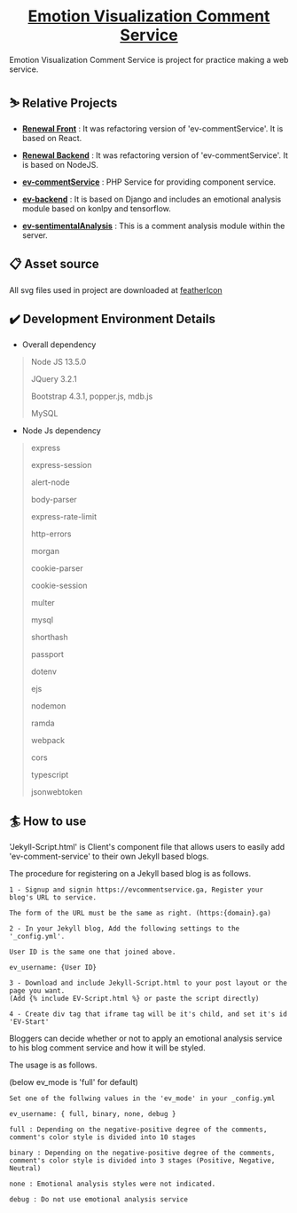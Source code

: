 <h1 align="center">
    <a href="https://ev-commentService.ga">
    Emotion Visualization Comment Service
  </a>
</h1>

Emotion Visualization Comment Service is project for practice making a web service.

## ⛷️ Relative Projects

- [**Renewal Front**][front] : It was refactoring version of 'ev-commentService'. It is based on React. 

- [**Renewal Backend**][backend] : It was refactoring version of 'ev-commentService'. It is based on NodeJS. 

- [**ev-commentService**][php] : PHP Service for providing component service.  

- [**ev-backend**][django] : It is based on Django and includes an emotional analysis module based on konlpy and tensorflow.

- [**ev-sentimentalAnalysis**][mod] : This is a comment analysis module within the server.

[front]: https://github.com/jopemachine/ev-commentService-Front
[backend]: https://github.com/jopemachine/ev-commentService-Backend
[php]: https://github.com/cnu-ev/ev-commentService
[django]: https://github.com/cnu-ev/ev-backend
[mod]: https://github.com/cnu-ev/ev-sentiment_analysis

## 📋 Asset source


All svg files used in project are downloaded at [featherIcon][featherIcon]

[featherIcon]: https://feathericons.com


##  ✔️ Development Environment Details

* Overall dependency

> Node JS 13.5.0
>
> JQuery 3.2.1 
>
> Bootstrap 4.3.1, popper.js, mdb.js
>
> MySQL

* Node Js dependency

> express
>
> express-session
>
> alert-node
>
> body-parser
>
> express-rate-limit
>
> http-errors
>
> morgan
>
> cookie-parser
>
> cookie-session
>
> multer
>
> mysql
>
> shorthash
>
> passport
>
> dotenv
>
> ejs
>
> nodemon
>
> ramda
>
> webpack
>
> cors
>
> typescript
>
> jsonwebtoken


## 🏄 How to use

'Jekyll-Script.html' is Client's component file that allows users to easily add 'ev-comment-service' to their own Jekyll based blogs.

The procedure for registering on a Jekyll based blog is as follows.

```
1 - Signup and signin https://evcommentservice.ga, Register your blog's URL to service. 

The form of the URL must be the same as right. (https:{domain}.ga)

2 - In your Jekyll blog, Add the following settings to the '_config.yml'. 

User ID is the same one that joined above.

ev_username: {User ID}

3 - Download and include Jekyll-Script.html to your post layout or the page you want.
(Add {% include EV-Script.html %} or paste the script directly)

4 - Create div tag that iframe tag will be it's child, and set it's id 'EV-Start'
```

Bloggers can decide whether or not to apply an emotional analysis service to his blog comment service and how it will be styled.  

The usage is as follows.

(below ev_mode is 'full' for default)

```
Set one of the follwing values in the 'ev_mode' in your _config.yml

ev_username: { full, binary, none, debug }

full : Depending on the negative-positive degree of the comments, 
comment's color style is divided into 10 stages

binary : Depending on the negative-positive degree of the comments, 
comment's color style is divided into 3 stages (Positive, Negative, Neutral)

none : Emotional analysis styles were not indicated. 

debug : Do not use emotional analysis service
```

